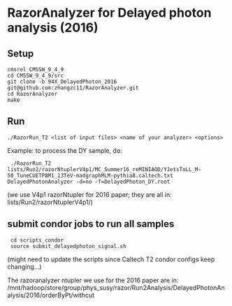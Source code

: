 RazorAnalyzer for Delayed photon analysis (2016)
=============

Setup
-------------

    cmsrel CMSSW_9_4_9
    cd CMSSW_9_4_9/src
    git clone -b 94X_DelayedPhoton_2016 git@github.com:zhangzc11/RazorAnalyzer.git
    cd RazorAnalyzer
    make

Run
-------------

    ./RazorRun_T2 <list of input files> <name of your analyzer> <options>    

Example: to process the DY sample, do:
	
     ./RazorRun_T2 lists/Run2/razorNtuplerV4p1/MC_Summer16_reMINIAOD/YJetsToLL_M-50_TuneCUETP8M1_13TeV-madgraphMLM-pythia8.caltech.txt DelayedPhotonAnalyzer -d=no -f=DelayedPhoton_DY.root

(we use V4p1 razorNtupler for 2016 paper; they are all in: lists/Run2/razorNtuplerV4p1/)

submit condor jobs to run all samples 
-------------

     cd scripts_condor
     source submit_delayedphoton_signal.sh

(might need to update the scripts since Caltech T2 condor configs keep changing...)


The razoranalyzer ntupler we use for the 2016 paper are in: /mnt/hadoop/store/group/phys_susy/razor/Run2Analysis/DelayedPhotonAnalysis/2016/orderByPt/withcut

